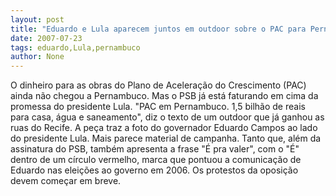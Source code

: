 ```yaml
---
layout: post
title: "Eduardo e Lula aparecem juntos em outdoor sobre o PAC para Pernambuco"
date: 2007-07-23
tags: eduardo,Lula,pernambuco
author: None
---
```

O dinheiro para as obras do Plano de Acelera&ccedil;&atilde;o do Crescimento (PAC) ainda n&atilde;o chegou a Pernambuco. Mas o PSB j&aacute; est&aacute; faturando em cima da promessa do presidente Lula.
&quot;PAC em Pernambuco. 1,5 bilh&atilde;o de reais para casa, &aacute;gua e saneamento&quot;, diz o texto de um outdoor que j&aacute; ganhou as ruas do Recife.&nbsp;A pe&ccedil;a traz a foto do governador Eduardo Campos ao lado do presidente Lula. 
Mais parece material de campanha. Tanto que, al&eacute;m da assinatura do PSB, tamb&eacute;m apresenta a frase &quot;&Eacute; pra valer&quot;, com o &quot;&Eacute;&quot; dentro de um c&iacute;rculo vermelho, marca que pontuou a comunica&ccedil;&atilde;o de Eduardo nas elei&ccedil;&otilde;es ao governo em 2006.
Os protestos da oposi&ccedil;&atilde;o devem come&ccedil;ar em breve. 